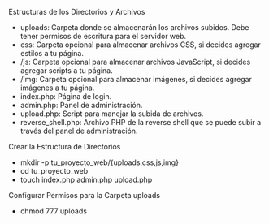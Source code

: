 Estructuras de los Directorios y Archivos

- uploads: Carpeta donde se almacenarán los archivos subidos. Debe tener permisos de escritura para el servidor web.
- css: Carpeta opcional para almacenar archivos CSS, si decides agregar estilos a tu página.
- /js: Carpeta opcional para almacenar archivos JavaScript, si decides agregar scripts a tu página.
- /img: Carpeta opcional para almacenar imágenes, si decides agregar imágenes a tu página.
- index.php: Página de login.
- admin.php: Panel de administración.
- upload.php: Script para manejar la subida de archivos.
- reverse_shell.php: Archivo PHP de la reverse shell que se puede subir a través del panel de administración.

Crear la Estructura de Directorios
- mkdir -p tu_proyecto_web/{uploads,css,js,img}
- cd tu_proyecto_web
- touch index.php admin.php upload.php

Configurar Permisos para la Carpeta uploads

- chmod 777 uploads
